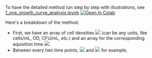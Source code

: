To have the detailed method run step by step with illustrations, see [1_one_growth_curve_analysis.ipynb](https://github.com/thrash-lab/sparse-growth-curve/blob/main/1_one_growth_curve_analysis.ipynb) [![Open In Colab](https://colab.research.google.com/assets/colab-badge.svg)](https://colab.research.google.com/github/thrash-lab/sparse-growth-curve/blob/main/1_one_growth_curve_analysis.ipynb)

Here's a breakdown of the method:
- First, we have an array of cell densities <img src="https://render.githubusercontent.com/render/math?math=X_i"> (can be any units, like cells/mL, OD, CFU/mL, etc.) and an array for the corresponding aquisition time <img src="https://render.githubusercontent.com/render/math?math=t_i">.
- Between every two time points, <img src="https://render.githubusercontent.com/render/math?math=t_i"> and <img src="https://render.githubusercontent.com/render/math?math=t_{i+1}"> for example,  



